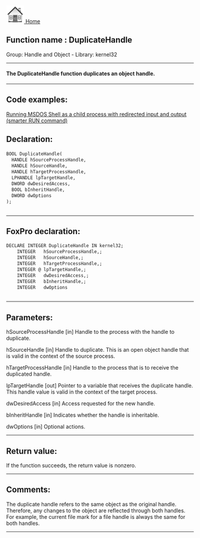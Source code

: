 [<img src="../../images/home.png"> Home ](https://github.com/VFPX/Win32API)  

## Function name : DuplicateHandle
Group: Handle and Object - Library: kernel32    
***  


#### The DuplicateHandle function duplicates an object handle.

***  


## Code examples:
[Running MSDOS Shell as a child process with redirected input and output (smarter RUN command)](../../samples/sample_477.md)  

## Declaration:
```foxpro  
BOOL DuplicateHandle(
  HANDLE hSourceProcessHandle,
  HANDLE hSourceHandle,
  HANDLE hTargetProcessHandle,
  LPHANDLE lpTargetHandle,
  DWORD dwDesiredAccess,
  BOOL bInheritHandle,
  DWORD dwOptions
);
  
```  
***  


## FoxPro declaration:
```foxpro  
DECLARE INTEGER DuplicateHandle IN kernel32;
	INTEGER   hSourceProcessHandle,;
	INTEGER   hSourceHandle,;
	INTEGER   hTargetProcessHandle,;
	INTEGER @ lpTargetHandle,;
	INTEGER   dwDesiredAccess,;
	INTEGER   bInheritHandle,;
	INTEGER   dwOptions
  
```  
***  


## Parameters:
hSourceProcessHandle 
[in] Handle to the process with the handle to duplicate.

hSourceHandle 
[in] Handle to duplicate. This is an open object handle that is valid in the context of the source process.

hTargetProcessHandle 
[in] Handle to the process that is to receive the duplicated handle.

lpTargetHandle 
[out] Pointer to a variable that receives the duplicate handle. This handle value is valid in the context of the target process.

dwDesiredAccess 
[in] Access requested for the new handle.

bInheritHandle 
[in] Indicates whether the handle is inheritable.

dwOptions 
[in] Optional actions.  
***  


## Return value:
If the function succeeds, the return value is nonzero.  
***  


## Comments:
The duplicate handle refers to the same object as the original handle. Therefore, any changes to the object are reflected through both handles. For example, the current file mark for a file handle is always the same for both handles.  
  
***  

